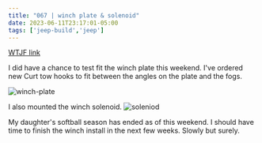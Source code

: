 ```yaml
---
title: "067 | winch plate & solenoid"
date: 2023-06-11T23:17:01-05:00
tags: ['jeep-build','jeep']
---
```

[WTJF link](https://wranglertjforum.com/threads/prndls-green-one.55717/post-1343289)

I did have a chance to test fit the winch plate this weekend. I've ordered new Curt tow hooks to fit between the angles on the plate and the fogs.

![winch-plate](../img/067_winch-plate.jpeg)

I also mounted the winch solenoid.
![soleniod](../img/067_winch-solenoid.jpeg)

My daughter's softball season has ended as of this weekend. I should have time to finish the winch install in the next few weeks. Slowly but surely.